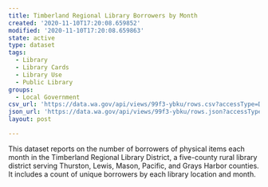 ```yaml
---
title: Timberland Regional Library Borrowers by Month
created: '2020-11-10T17:20:08.659852'
modified: '2020-11-10T17:20:08.659863'
state: active
type: dataset
tags:
  - Library
  - Library Cards
  - Library Use
  - Public Library
groups:
  - Local Government
csv_url: 'https://data.wa.gov/api/views/99f3-ybku/rows.csv?accessType=DOWNLOAD'
json_url: 'https://data.wa.gov/api/views/99f3-ybku/rows.json?accessType=DOWNLOAD'
layout: post

---
```

This dataset reports on the number of borrowers of physical items each month in the Timberland Regional Library District, a five-county rural library district serving Thurston, Lewis, Mason, Pacific, and Grays Harbor counties. It includes a count of unique borrowers by each library location and month.
